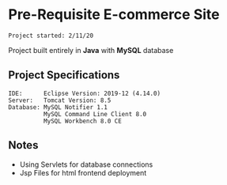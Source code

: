 # Pre-Requisite E-commerce Site
    Project started: 2/11/20

Project built entirely in **Java** with **MySQL** database

## Project Specifications
```
IDE:      Eclipse Version: 2019-12 (4.14.0)
Server:   Tomcat Version: 8.5
Database: MySQL Notifier 1.1
          MySQL Command Line Client 8.0
          MySQL Workbench 8.0 CE
```

## Notes
* Using Servlets for database connections
* Jsp Files for html frontend deployment



